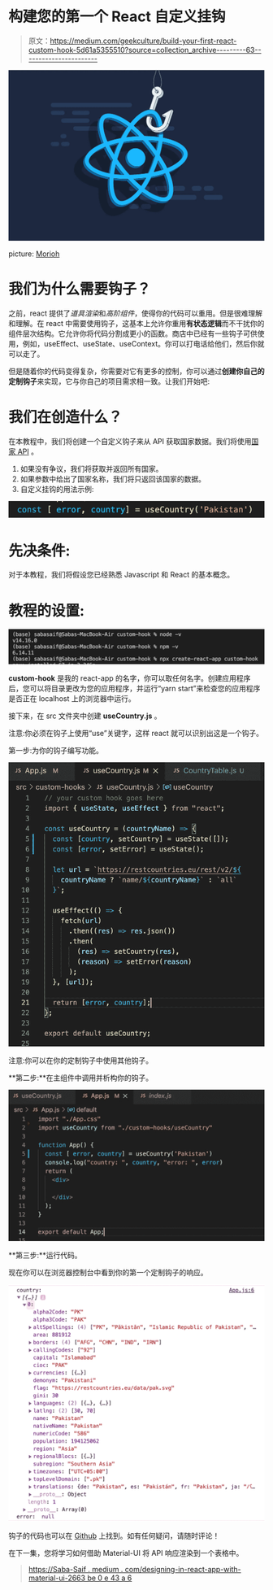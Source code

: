 # 构建您的第一个 React 自定义挂钩

> 原文：<https://medium.com/geekculture/build-your-first-react-custom-hook-5d61a5355510?source=collection_archive---------63----------------------->

![](img/604412dd01cc0a4746709f357e467043.png)

picture: [Morioh](https://morioh.com/p/50fc89d6e2b6)

# 我们为什么需要钩子？

之前，react 提供了*道具渲染*和*高阶组件*，使得你的代码可以重用。但是很难理解和理解。在 react 中需要使用钩子，这基本上允许你重用**有状态逻辑**而不干扰你的组件层次结构。它允许你将代码分割成更小的函数。商店中已经有一些钩子可供使用，例如，useEffect、useState、useContext。你可以打电话给他们，然后你就可以走了。

但是随着你的代码变得复杂，你需要对它有更多的控制，你可以通过**创建你自己的定制钩子**来实现，它与你自己的项目需求相一致。让我们开始吧:

# **我们在创造什么？**

在本教程中，我们将创建一个自定义钩子来从 API 获取国家数据。我们将使用[国家 API](https://restcountries.eu/) 。

1.  如果没有争议，我们将获取并返回所有国家。
2.  如果参数中给出了国家名称，我们将只返回该国家的数据。
3.  自定义挂钩的用法示例:

![](img/d37b9850d3807b6879c6bc6a7792deaf.png)

# **先决条件:**

对于本教程，我们将假设您已经熟悉 Javascript 和 React 的基本概念。

# 教程的设置:

![](img/5686b33ae99cb2601cb2f97d5f5327fb.png)

**custom-hook** 是我的 react-app 的名字，你可以取任何名字。创建应用程序后，您可以将目录更改为您的应用程序，并运行“yarn start”来检查您的应用程序是否正在 localhost 上的浏览器中运行。

接下来，在 src 文件夹中创建 **useCountry.js** 。

注意:你必须在钩子上使用“use”关键字，这样 react 就可以识别出这是一个钩子。

第一步:为你的钩子编写功能。

![](img/97f8f6da6d3a6b57e4db812c7aca40f7.png)

注意:你可以在你的定制钩子中使用其他钩子。

**第二步:**在主组件中调用并析构你的钩子。

![](img/50a75c1ba527d8059ae96e2ae66bfed6.png)

**第三步:**运行代码。

现在你可以在浏览器控制台中看到你的第一个定制钩子的响应。

![](img/cf292bd0ccef4c6c9a49453cd0379b73.png)

钩子的代码也可以在 [Github](https://github.com/SabaSaif-github/custom-hook) 上找到。如有任何疑问，请随时评论！

在下一集，您将学习如何借助 Material-UI 将 API 响应渲染到一个表格中。

> [https://Saba-Saif . medium . com/designing-in-react-app-with-material-ui-2663 be 0 e 43 a 6](https://saba-saif.medium.com/designing-in-react-app-with-material-ui-2663be0e43a6)
